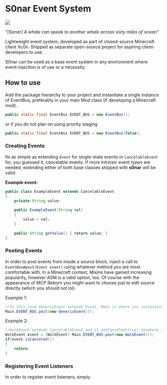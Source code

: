 # S0nar Event System
![](https://i.imgur.com/0zO3m3E.png)

*"[Sonar] A whale can speak to another whale across sixty miles of ocean"*

Lightweight event system, developed as part of closed-source Minecraft client Xc0n. Shipped as separate open-source project for aspiring client-developers to use.

S0nar can be used as a base event system in any environment where event-injection is of use or a necessity.


## How to use
Add the package hierarchy to your project and instantiate a single instance of EventBus, preferably in your main Mod class (if developing a Minecraft mod).

```java
public static final EventBus EVENT_BUS = new EventBus();
```
 or if you do not plan on using priority staging
 ```java
public static final EventBus EVENT_BUS = new EventBus(false);
```

### Creating Events
Its as simple as extending ``Event`` for single-state events or ``CancelableEvent`` for, you guessed it, cancelable events. If more intrinsic event types are needed, extending either of both base classes shipped with **s0nar** will be valid.

**Example event:**
```java
public class ExampleEvent extends CancelableEvent 
{
	private String value;
	
	public ExampleEvent(String val)
	{
		value = val;
	}
	
	public String getValue() { return value; }
}
```
### Posting Events
In order to post events from inside a source block, inject a call to `EventBus#post(Event event)` using whatever method you are most comfortable with. In a Minecraft context, Mixins have gained increasing popularity, however ASM is a valid option, too. Of course with the appearance of MCP Reborn you might want to choose just to edit source directly (which you should not lol).

Example 1:
```java
//In this case GenericEvent extends Event, Main is where you instantiated the event bus
Main.EVENT_BUS.post(new GenericEvent());
```
Example 2:
```java
//WalkEvent extends CancelableEvent and if setCanceled(true) anywhere in the event raise chain, the resulting event instance will cause a return.
WalkEvent event = (WalkEvent) Main.EVENT_BUS.post(new WalkEvent());
if(event.isCanceled())
{
	return; 
}
```
### Registering Event Listeners
In order to register event listeners, simply 

